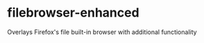 filebrowser-enhanced
====================

Overlays Firefox's file built-in browser with additional functionality
